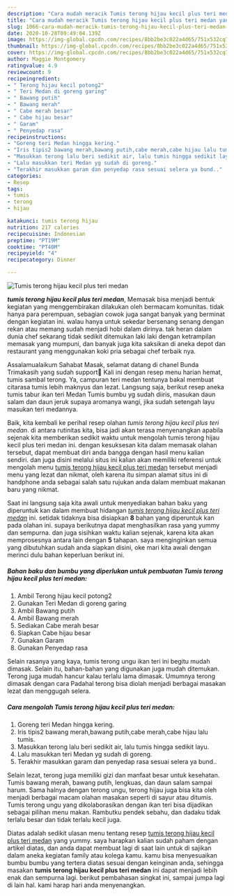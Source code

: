 ```yaml
---
description: "Cara mudah meracik Tumis terong hijau kecil plus teri medan yang Bikin Ngiler"
title: "Cara mudah meracik Tumis terong hijau kecil plus teri medan yang Bikin Ngiler"
slug: 1066-cara-mudah-meracik-tumis-terong-hijau-kecil-plus-teri-medan-yang-bikin-ngiler
date: 2020-10-28T09:49:04.139Z
image: https://img-global.cpcdn.com/recipes/8bb2be3c022a4d65/751x532cq70/tumis-terong-hijau-kecil-plus-teri-medan-foto-resep-utama.jpg
thumbnail: https://img-global.cpcdn.com/recipes/8bb2be3c022a4d65/751x532cq70/tumis-terong-hijau-kecil-plus-teri-medan-foto-resep-utama.jpg
cover: https://img-global.cpcdn.com/recipes/8bb2be3c022a4d65/751x532cq70/tumis-terong-hijau-kecil-plus-teri-medan-foto-resep-utama.jpg
author: Maggie Montgomery
ratingvalue: 4.9
reviewcount: 9
recipeingredient:
- " Terong hijau kecil potong2"
- " Teri Medan di goreng garing"
- " Bawang putih"
- " Bawang merah"
- " Cabe merah besar"
- " Cabe hijau besar"
- " Garam"
- " Penyedap rasa"
recipeinstructions:
- "Goreng teri Medan hingga kering."
- "Iris tipis2 bawang merah,bawang putih,cabe merah,cabe hijau lalu tumis."
- "Masukkan terong lalu beri sedikit air, lalu tumis hingga sedikit layu."
- "Lalu masukkan teri Medan yg sudah di goreng."
- "Terakhir masukkan garam dan penyedap rasa sesuai selera ya bund.."
categories:
- Resep
tags:
- tumis
- terong
- hijau

katakunci: tumis terong hijau 
nutrition: 217 calories
recipecuisine: Indonesian
preptime: "PT19M"
cooktime: "PT40M"
recipeyield: "4"
recipecategory: Dinner

---
```



![Tumis terong hijau kecil plus teri medan](https://img-global.cpcdn.com/recipes/8bb2be3c022a4d65/751x532cq70/tumis-terong-hijau-kecil-plus-teri-medan-foto-resep-utama.jpg)

<b><i>tumis terong hijau kecil plus teri medan</i></b>, Memasak bisa menjadi bentuk kegiatan yang menggembirakan dilakukan oleh bermacam komunitas. tidak hanya para perempuan, sebagian cowok juga sangat banyak yang berminat dengan kegiatan ini. walau hanya untuk sekedar bersenang senang dengan rekan atau memang sudah menjadi hobi dalam dirinya. tak heran dalam dunia chef sekarang tidak sedikit ditemukan laki laki dengan ketrampilan memasak yang mumpuni, dan banyak juga kita saksikan di aneka depot dan restaurant yang menggunakan koki pria sebagai chef terbaik nya.

Assalamualaikum Sahabat Masak, selamat datang di chanel Bunda Trimakasih yang sudah support🙏 Kali ini dengan resep menu harian hemat, tumis sambal terong. Ya, campuran teri medan tentunya bakal membuat citarasa tumis lebih maknyus dan lezat. Langsung saja, berikut resep aneka tumis tabur ikan teri Medan Tumis bumbu yg sudah diiris, masukan daun salam dan daun jeruk supaya aromanya wangi, jika sudah setengah layu masukan teri medannya.

Baik, kita kembali ke perihal resep olahan <i>tumis terong hijau kecil plus teri medan</i>. di antara rutinitas kita, bisa jadi akan terasa menyenangkan apabila sejenak kita memberikan sedikit waktu untuk mengolah tumis terong hijau kecil plus teri medan ini. dengan kesuksesan kita dalam memasak olahan tersebut, dapat membuat diri anda bangga dengan hasil menu kalian sendiri. dan juga disini melalui situs ini kalian akan memiliki referensi untuk mengolah menu <u>tumis terong hijau kecil plus teri medan</u> tersebut menjadi menu yang lezat dan nikmat, oleh karena itu simpan alamat situs ini di handphone anda sebagai salah satu rujukan anda dalam membuat makanan baru yang nikmat.


Saat ini langsung saja kita awali untuk menyediakan bahan baku yang diperuntuk kan dalam membuat hidangan <u><i>tumis terong hijau kecil plus teri medan</i></u> ini. setidak tidaknya bisa disiapkan <b>8</b> bahan yang diperuntuk kan pada olahan ini. supaya berikutnya dapat menghasilkan rasa yang yummy dan sempurna. dan juga sisihkan waktu kalian sejenak, karena kita akan memprosesnya antara lain dengan <b>5</b> tahapan. saya menginginkan semua yang dibutuhkan sudah anda siapkan disini, oke mari kita awali dengan merinci dulu bahan keperluan berikut ini.

<!--inarticleads1-->

##### Bahan baku dan bumbu yang diperlukan untuk pembuatan Tumis terong hijau kecil plus teri medan:

1. Ambil  Terong hijau kecil potong2
1. Gunakan  Teri Medan di goreng garing
1. Ambil  Bawang putih
1. Ambil  Bawang merah
1. Sediakan  Cabe merah besar
1. Siapkan  Cabe hijau besar
1. Gunakan  Garam
1. Gunakan  Penyedap rasa


Selain rasanya yang kaya, tumis terong ungu ikan teri ini begitu mudah dimasak. Selain itu, bahan-bahan yang digunakan juga mudah ditemukan. Terong juga mudah hancur kalau terlalu lama dimasak. Umumnya terong dimasak dengan cara Padahal terong bisa diolah menjadi berbagai masakan lezat dan menggugah selera. 

<!--inarticleads2-->

##### Cara mengolah Tumis terong hijau kecil plus teri medan:

1. Goreng teri Medan hingga kering.
1. Iris tipis2 bawang merah,bawang putih,cabe merah,cabe hijau lalu tumis.
1. Masukkan terong lalu beri sedikit air, lalu tumis hingga sedikit layu.
1. Lalu masukkan teri Medan yg sudah di goreng.
1. Terakhir masukkan garam dan penyedap rasa sesuai selera ya bund..


Selain lezat, terong juga memiliki gizi dan manfaat besar untuk kesehatan. Tumis bawang merah, bawang putih, lengkuas, dan daun salam sampai harum. Sama halnya dengan terong ungu, terong hijau juga bisa kita oleh menjadi berbagai macam olahan masakan seperti di sayur atau ditumis. Tumis terong ungu yang dikolaborasikan dengan ikan teri bisa dijadikan sebagai pilihan menu makan. Rambutku pendek sebahu, dan dadaku tidak terlalu besar dan tidak terlalu kecil juga. 

Diatas adalah sedikit ulasan menu tentang resep <u>tumis terong hijau kecil plus teri medan</u> yang yummy. saya harapkan kalian sudah paham dengan artikel diatas, dan anda dapat membuat lagi di saat lain untuk di sajikan dalam aneka kegiatan family atau kolega kamu. kamu bisa menyesuaikan bumbu bumbu yang tertera diatas sesuai dengan keinginan anda, sehingga masakan <b>tumis terong hijau kecil plus teri medan</b> ini dapat menjadi lebih enak dan sempurna lagi. berikut pembahasan singkat ini, sampai jumpa lagi di lain hal. kami harap hari anda menyenangkan.
